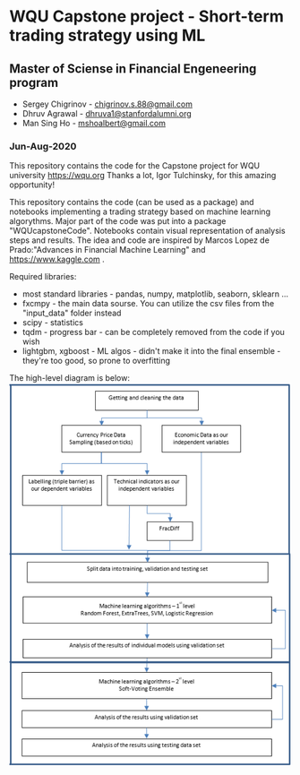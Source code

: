 # WQU Capstone project - Short-term trading strategy using ML
## Master of Sciense in Financial Engeneering program

* Sergey Chigrinov - chigrinov.s.88@gmail.com
* Dhruv Agrawal -  dhruva1@stanfordalumni.org
* Man Sing Ho - mshoalbert@gmail.com

### Jun-Aug-2020

This repository contains the code for the Capstone project for WQU university https://wqu.org
Thanks a lot, Igor Tulchinsky, for this amazing opportunity!

This repository contains the code (can be used as a package) and notebooks implementing a trading strategy based on machine learning algorythms. Major part of the code was put into a package "WQUcapstoneCode". Notebooks contain visual representation of analysis steps and results. The idea and code are inspired by Marcos Lopez de Prado:"Advances in Financial Machine Learning" and https://www.kaggle.com .

Required libraries:
* most standard libraries - pandas, numpy, matplotlib, seaborn, sklearn ...
* fxcmpy - the main data sourse. You can utilize the csv files from the "input_data" folder instead
* scipy - statistics
* tqdm - progress bar - can be completely removed from the code if you wish
* lightgbm, xgboost - ML algos - didn't make it into the final ensemble - they're too good, so prone to overfitting

The high-level diagram is below:
![Des](/results/Diagram.png)

